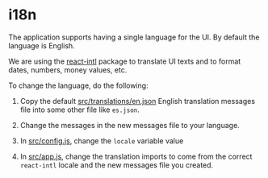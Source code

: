# i18n

The application supports having a single language for the UI. By default the language is English.

We are using the [react-intl](https://github.com/yahoo/react-intl) package to translate UI texts and
to format dates, numbers, money values, etc.

To change the language, do the following:

1.  Copy the default [src/translations/en.json](../src/translations/en.json) English translation
    messages file into some other file like `es.json`.

1.  Change the messages in the new messages file to your language.

1.  In [src/config.js](../src/config.js), change the `locale` variable value

1.  In [src/app.js](../src/app.js), change the translation imports to come from the correct
    `react-intl` locale and the new messages file you created.
